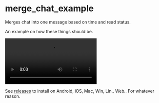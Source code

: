 # merge_chat_example

Merges chat into one message based on time and read status.

An example on how these things should be.

![](./Screen_recording_20240828_115608.webm.mp4)

See [releases](https://github.com/arran4/merge_chat_example/releases) to install on Android, iOS, Mac, Win, Lin.. Web.. For whatever reason.
